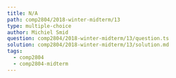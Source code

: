 ```yaml
---
title: N/A
path: comp2804/2018-winter-midterm/13
type: multiple-choice
author: Michiel Smid
question: comp2804/2018-winter-midterm/13/question.ts
solution: comp2804/2018-winter-midterm/13/solution.md
tags:
  - comp2804
  - comp2804-midterm
---
```

